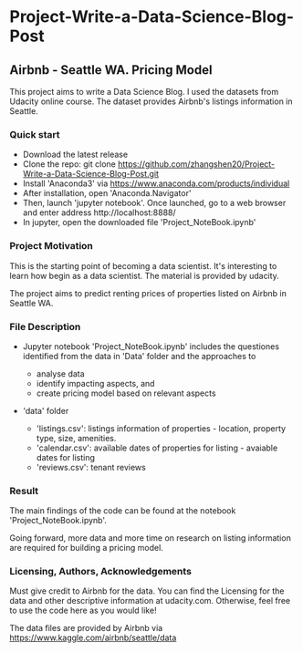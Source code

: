 # Project-Write-a-Data-Science-Blog-Post
## Airbnb - Seattle WA. Pricing Model

This project aims to write a Data Science Blog. I used the datasets from Udacity online course. The dataset provides Airbnb's listings information in Seattle.

### Quick start
- Download the latest release
- Clone the repo: git clone https://github.com/zhangshen20/Project-Write-a-Data-Science-Blog-Post.git
- Install 'Anaconda3' via https://www.anaconda.com/products/individual
- After installation, open 'Anaconda.Navigator'
- Then, launch 'jupyter notebook'. Once launched, go to a web browser and enter address http://localhost:8888/
- In jupyter, open the downloaded file 'Project_NoteBook.ipynb'

### Project Motivation
This is the starting point of becoming a data scientist. It's interesting to learn how begin as a data scientist. The material is provided by udacity.

The project aims to predict renting prices of properties listed on Airbnb in Seattle WA. 

### File Description
- Jupyter notebook 'Project_NoteBook.ipynb' includes the questiones identified from the data in 'Data' folder and the approaches to 
  - analyse data
  - identify impacting aspects, and 
  - create pricing model based on relevant aspects

- 'data' folder
  - 'listings.csv': listings information of properties - location, property type, size, amenities.
  - 'calendar.csv': available dates of properties for listing - avaiable dates for listing
  - 'reviews.csv': tenant reviews

### Result 

The main findings of the code can be found at the notebook 'Project_NoteBook.ipynb'. 

Going forward, more data and more time on research on listing information are required for building a pricing model.

### Licensing, Authors, Acknowledgements

Must give credit to Airbnb for the data. You can find the Licensing for the data and other descriptive information at udacity.com. Otherwise, feel free to use the code here as you would like!

The data files are provided by Airbnb via https://www.kaggle.com/airbnb/seattle/data
